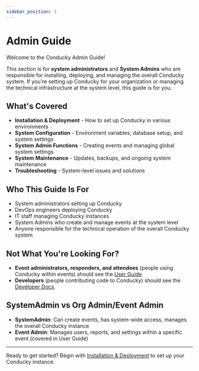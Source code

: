 ```yaml
---
sidebar_position: 1
---
```


# Admin Guide

Welcome to the Conducky Admin Guide!

This section is for **system administrators** and **System Admins** who are responsible for installing, deploying, and managing the overall Conducky system. If you're setting up Conducky for your organization or managing the technical infrastructure at the system level, this guide is for you.

## What's Covered

- **Installation & Deployment** - How to set up Conducky in various environments
- **System Configuration** - Environment variables, database setup, and system settings
- **System Admin Functions** - Creating events and managing global system settings
- **System Maintenance** - Updates, backups, and ongoing system maintenance
- **Troubleshooting** - System-level issues and solutions

## Who This Guide Is For

- System administrators setting up Conducky
- DevOps engineers deploying Conducky
- IT staff managing Conducky instances
- System Admins who create and manage events at the system level
- Anyone responsible for the technical operation of the overall Conducky system

## Not What You're Looking For?

- **Event administrators, responders, and attendees** (people using Conducky within events) should see the [User Guide](../user-guide/intro).
- **Developers** (people contributing code to Conducky) should see the [Developer Docs](../developer-docs/intro).

## SystemAdmin vs Org Admin/Event Admin

- **SystemAdmin**: Can create events, has system-wide access, manages the overall Conducky instance
- **Event Admin**: Manages users, reports, and settings within a specific event (covered in User Guide)

---

Ready to get started? Begin with [Installation & Deployment](./deployment) to set up your Conducky instance. 